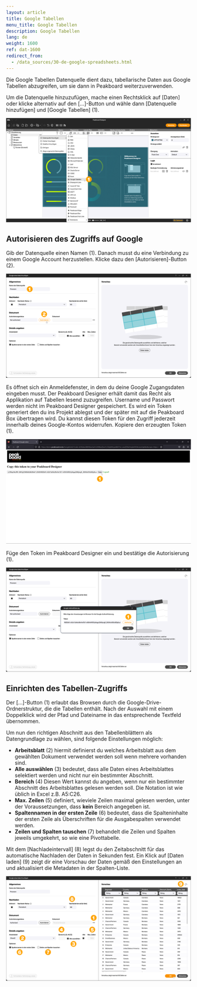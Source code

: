 ```yaml
---
layout: article
title: Google Tabellen
menu_title: Google Tabellen
description: Google Tabellen
lang: de
weight: 1600
ref: dat-1600
redirect_from:
  - /data_sources/30-de-google-spreadsheets.html
---
```


Die Google Tabellen Datenquelle dient dazu, tabellarische Daten aus Google Tabellen abzugreifen, um sie dann in Peakboard weiterzuverwenden.

Um die Datenquelle hinzuzufügen, mache einen Rechtsklick auf [Daten] oder klicke alternativ auf den [...]-Button und wähle dann [Datenquelle hinzufügen] und [Google Tabellen] (1).

![Datenquelle hinzufügen](/assets/images/data-sources/google/de_google-01.png)

## Autorisieren des Zugriffs auf Google

Gib der Datenquelle einen Namen (1). Danach musst du eine Verbindung zu einem Google Account herzustellen.
Klicke dazu den [Autorisieren]-Button (2).

![Google autorisieren](/assets/images/data-sources/google/de_google-02.png)

Es öffnet sich ein Anmeldefenster, in dem du deine Google Zugangsdaten eingeben musst. Der Peakboard Designer erhält damit das Recht als Applikation auf Tabellen lesend zuzugreifen. Username und Passwort werden nicht im Peakboard Designer gespeichert. Es wird ein Token generiert den du ins Projekt ablegst und der später mit auf die Peakboard Box übertragen wird. Du kannst diesen Token für den Zugriff jederzeit innerhalb deines Google-Kontos widerrufen. Kopiere den erzeugten Token (1).

![Token kopieren](/assets/images/data-sources/google/de_google-03.png)

Füge den Token im Peakboard Designer ein und bestätige die Autorisierung (1).

![Token einfügen](/assets/images/data-sources/google/de_google-04.png)

## Einrichten des Tabellen-Zugriffs

Der [...]-Button (1) erlaubt das Browsen durch die Google-Drive-Ordnerstruktur, die die Tabellen enthält.
Nach der Auswahl mit einem Doppelklick wird der Pfad und Dateiname in das entsprechende Textfeld übernommen.

Um nun den richtigen Abschnitt aus den Tabellenblättern als Datengrundlage zu wählen, sind folgende Einstellungen möglich:

* **Arbeitsblatt** (2) hiermit definierst du welches Arbeitsblatt aus dem gewählten Dokument verwendet werden soll wenn mehrere vorhanden sind.
* **Alle auswählen** (3) bedeutet, dass alle Daten eines Arbeitsblattes selektiert werden und nicht nur ein bestimmter Abschnitt.
* **Bereich** (4) Diesen Wert kannst du angeben, wenn nur ein bestimmter Abschnitt des Arbeitsblattes gelesen werden soll. Die Notation ist wie üblich in Excel z.B. A5:C26.
* **Max. Zeilen** (5) definiert, wieviele Zeilen maximal gelesen werden, unter der Voraussetzungen, dass **kein** Bereich angegeben ist.
* **Spaltennamen in der ersten Zeile** (6) bedeutet, dass die Spalteninhalte der ersten Zeile als Überschriften für die Ausgabespalten verwendet werden.
* **Zeilen und Spalten tauschen** (7) behandelt die Zeilen und Spalten jeweils umgekehrt, so wie eine Pivottabelle.

Mit dem [Nachladeintervall] (8) legst du den Zeitabschnitt für das automatische Nachladen der Daten in Sekunden fest.
Ein Klick auf [Daten laden] (9) zeigt dir eine Vorschau der Daten gemäß den Einstellungen an und aktualisiert die Metadaten in der Spalten-Liste.

![Zugriff einrichten](/assets/images/data-sources/google/de_google-05.png)
